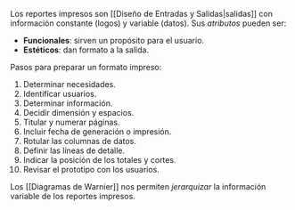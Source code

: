 Los reportes impresos son [[Diseño de Entradas y Salidas|salidas]] con información constante (logos) y variable (datos). Sus _atributos_ pueden ser:

- **Funcionales**: sirven un propósito para el usuario.
- **Estéticos**: dan formato a la salida.

Pasos para preparar un formato impreso:

1. Determinar necesidades.
2. Identificar usuarios.
3. Determinar información.
4. Decidir dimensión y espacios.
5. Titular y numerar páginas.
6. Incluir fecha de generación o impresión.
7. Rotular las columnas de datos.
8. Definir las líneas de detalle.
9. Indicar la posición de los totales y cortes.
10. Revisar el prototipo con los usuarios.

Los [[Diagramas de Warnier]] nos permiten _jerarquizar_ la información variable de los reportes impresos.
